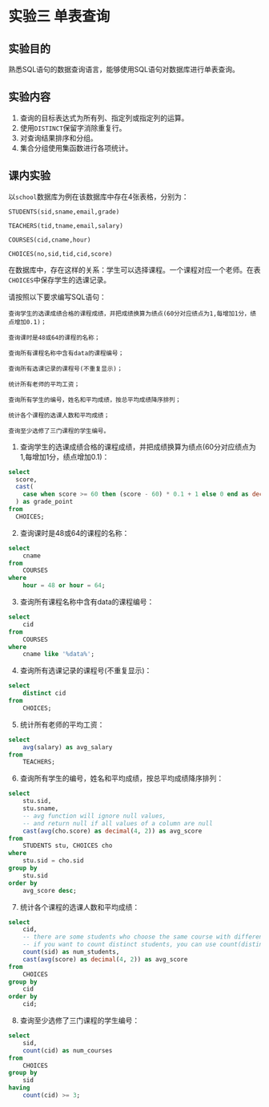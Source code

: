 # 实验三 单表查询

## 实验目的

熟悉SQL语句的数据查询语言，能够使用SQL语句对数据库进行单表查询。


## 实验内容

1. 查询的目标表达式为所有列、指定列或指定列的运算。
2. 使用`DISTINCT`保留字消除重复行。
3. 对查询结果排序和分组。
4. 集合分组使用集函数进行各项统计。

## 课内实验

以`school`数据库为例在该数据库中存在4张表格，分别为：

    STUDENTS(sid,sname,email,grade)

    TEACHERS(tid,tname,email,salary)

    COURSES(cid,cname,hour)

    CHOICES(no,sid,tid,cid,score)

在数据库中，存在这样的关系：学生可以选择课程。一个课程对应一个老师。在表`CHOICES`中保存学生的选课记录。

请按照以下要求编写SQL语句：

    查询学生的选课成绩合格的课程成绩，并把成绩换算为绩点(60分对应绩点为1,每增加1分，绩点增加0.1)；

    查询课时是48或64的课程的名称；

    查询所有课程名称中含有data的课程编号；

    查询所有选课记录的课程号(不重复显示)；

    统计所有老师的平均工资；

    查询所有学生的编号，姓名和平均成绩，按总平均成绩降序排列；

    统计各个课程的选课人数和平均成绩；

    查询至少选修了三门课程的学生编号。

1. 查询学生的选课成绩合格的课程成绩，并把成绩换算为绩点(60分对应绩点为1,每增加1分，绩点增加0.1)：

```sql
select 
  score, 
  cast(
    case when score >= 60 then (score - 60) * 0.1 + 1 else 0 end as decimal(3, 1)
  ) as grade_point 
from 
  CHOICES;
```

2. 查询课时是48或64的课程的名称：

```sql
select 
    cname
from 
    COURSES
where
    hour = 48 or hour = 64;
```

3. 查询所有课程名称中含有data的课程编号：

```sql
select
    cid
from
    COURSES
where
    cname like '%data%';
```

4. 查询所有选课记录的课程号(不重复显示)：

```sql
select 
    distinct cid
from 
    CHOICES;
```

5. 统计所有老师的平均工资：

```sql
select
    avg(salary) as avg_salary
from
    TEACHERS;
```

6. 查询所有学生的编号，姓名和平均成绩，按总平均成绩降序排列：

```sql
select
    stu.sid, 
    stu.sname, 
    -- avg function will ignore null values,
    -- and return null if all values of a column are null
    cast(avg(cho.score) as decimal(4, 2)) as avg_score
from
    STUDENTS stu, CHOICES cho
where
    stu.sid = cho.sid
group by
    stu.sid
order by
    avg_score desc;
```


7. 统计各个课程的选课人数和平均成绩：

```sql
select
    cid,
    -- there are some students who choose the same course with different teachers,
    -- if you want to count distinct students, you can use count(distinct sid)
    count(sid) as num_students, 
    cast(avg(score) as decimal(4, 2)) as avg_score
from
    CHOICES
group by
    cid
order by
    cid;
```
    

8. 查询至少选修了三门课程的学生编号：

```sql
select 
    sid, 
    count(cid) as num_courses
from 
    CHOICES
group by
    sid
having
    count(cid) >= 3;
```